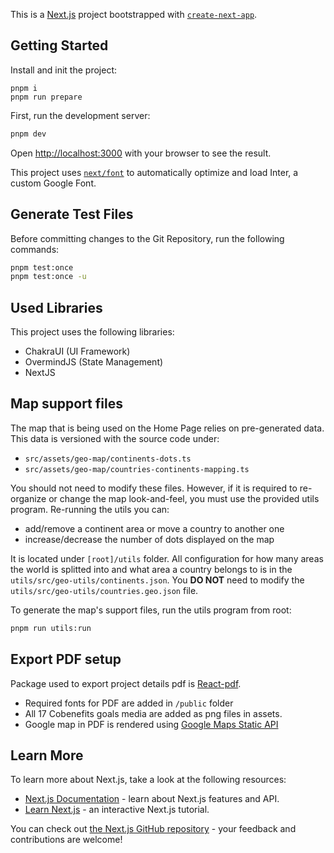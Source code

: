 This is a [Next.js](https://nextjs.org/) project bootstrapped with [`create-next-app`](https://github.com/vercel/next.js/tree/canary/packages/create-next-app).

## Getting Started

Install and init the project:
```
pnpm i
pnpm run prepare
```

First, run the development server:

```bash
pnpm dev
```

Open [http://localhost:3000](http://localhost:3000) with your browser to see the result.

This project uses [`next/font`](https://nextjs.org/docs/basic-features/font-optimization) to automatically optimize and load Inter, a custom Google Font.

## Generate Test Files
Before committing changes to the Git Repository, run the following commands:

```bash
pnpm test:once
pnpm test:once -u
```

## Used Libraries

This project uses the following libraries:

- ChakraUI (UI Framework)
- OvermindJS (State Management)
- NextJS
  
## Map support files

The map that is being used on the Home Page relies on pre-generated data. This data is versioned with the source code under:
- `src/assets/geo-map/continents-dots.ts`
- `src/assets/geo-map/countries-continents-mapping.ts`

You should not need to modify these files. However, if it is required to re-organize or change the map look-and-feel, you must use the provided utils program. Re-running the utils you can:
- add/remove a continent area or move a country to another one
- increase/decrease the number of dots displayed on the map

It is located under `[root]/utils` folder. All configuration for how many areas the world is splitted into and what area a country belongs to is in the `utils/src/geo-utils/continents.json`. You **DO NOT** need to modify the `utils/src/geo-utils/countries.geo.json` file.

To generate the map's support files, run the utils program from root:
```bash
pnpm run utils:run
```

## Export PDF setup
Package used to export project details pdf is [React-pdf](https://react-pdf.org/). 
- Required fonts for PDF are added in `/public` folder
- All 17 Cobenefits goals media are added as png files in assets.
- Google map in PDF is rendered using [Google Maps Static API](https://developers.google.com/maps/documentation/maps-static/overview)

## Learn More

To learn more about Next.js, take a look at the following resources:

- [Next.js Documentation](https://nextjs.org/docs) - learn about Next.js features and API.
- [Learn Next.js](https://nextjs.org/learn) - an interactive Next.js tutorial.

You can check out [the Next.js GitHub repository](https://github.com/vercel/next.js/) - your feedback and contributions are welcome!
